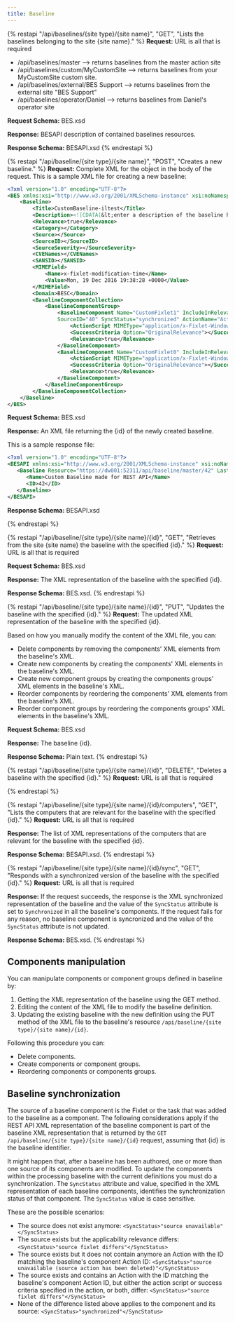 ```yaml
---
title: Baseline
---
```



{% restapi "/api/baselines/{site type}/{site name}", "GET", "Lists the baselines belonging to the site {site name}." %}
**Request:** URL is all that is required
 - /api/baselines/master --> returns baselines from the master action site
 - /api/baselines/custom/MyCustomSite --> returns baselines from your MyCustomSite custom site.
 - /api/baselines/external/BES Support --> returns baselines from the external site "BES Support"
 - /api/baselines/operator/Daniel --> returns baselines from Daniel's operator site

**Request Schema:** BES.xsd

**Response:** BESAPI description of contained baselines resources. 

**Response Schema:** BESAPI.xsd
{% endrestapi %}

{% restapi "/api/baseline/{site type}/{site name}", "POST", "Creates a new baseline." %}
**Request:** Complete XML for the object in the body of the request.
This is a sample XML file for creating a new baseline:

```xml
<?xml version="1.0" encoding="UTF-8"?>
<BES xmlns:xsi="http://www.w3.org/2001/XMLSchema-instance" xsi:noNamespaceSchemaLocation="BES.xsd">
	<Baseline>
		<Title>CustomBaseline-iltest</Title>
		<Description><![CDATA[&lt;enter a description of the baseline here&gt; ]]></Description>
		<Relevance>true</Relevance>
		<Category></Category>
		<Source></Source>
		<SourceID></SourceID>
		<SourceSeverity></SourceSeverity>
		<CVENames></CVENames>
		<SANSID></SANSID>
		<MIMEField>
			<Name>x-fixlet-modification-time</Name>
			<Value>Mon, 19 Dec 2016 19:38:28 +0000</Value>
		</MIMEField>
		<Domain>BESC</Domain>
		<BaselineComponentCollection>
			<BaselineComponentGroup>
				<BaselineComponent Name="CustomFixlet1" IncludeInRelevance="true" SourceSiteURL="http://SAMLRootServ-92.saml.ilwolf.sfolab.ibm.com:52311/cgi-bin/bfgather.exe/actionsite" 
				SourceID="40" SyncStatus="synchronized" ActionName="Action1">
					<ActionScript MIMEType="application/x-Fixlet-Windows-Shell">// Enter your action script here // fixlet 1</ActionScript>
					<SuccessCriteria Option="OriginalRelevance"></SuccessCriteria>
					<Relevance>true</Relevance>
				</BaselineComponent>
				<BaselineComponent Name="CustomFixlet0" IncludeInRelevance="true" SourceSiteURL="http://SAMLRootServ-92.saml.ilwolf.sfolab.ibm.com:52311/cgi-bin/bfgather.exe/actionsite" SourceID="39" SyncStatus="source fixlet differs" ActionName="Action1">
					<ActionScript MIMEType="application/x-Fixlet-Windows-Shell">// Enter your action script here // fixlet 0// edit</ActionScript>
					<SuccessCriteria Option="OriginalRelevance"></SuccessCriteria>
					<Relevance>true</Relevance>
				</BaselineComponent>
			</BaselineComponentGroup>
		</BaselineComponentCollection>
	</Baseline>
</BES>

```

**Request Schema:** BES.xsd

**Response:** An XML file returning the {id} of the newly created baseline.

This is a sample response file:

```xml
<?xml version="1.0" encoding="UTF-8"?>
<BESAPI xmlns:xsi="http://www.w3.org/2001/XMLSchema-instance" xsi:noNamespaceSchemaLocation="BESAPI.xsd">
   <Baseline Resource="https://dw001:52311/api/baseline/master/42" LastModified="Fri, 16 Dec 2016 01:12:59 +0000">
      <Name>Custom Baseline made for REST API</Name>
      <ID>42</ID>
   </Baseline>
</BESAPI>
```

**Response Schema:** BESAPI.xsd

{% endrestapi %}

{% restapi "/api/baseline/{site type}/{site name}/{id}", "GET", "Retrieves from the site {site name} the baseline with the specified {id}." %}
**Request:** URL is all that is required

**Request Schema:** BES.xsd

**Response:** The XML representation of the baseline with the specified {id}.

**Response Schema:** BES.xsd.
{% endrestapi %}

{% restapi "/api/baseline/{site type}/{site name}/{id}", "PUT", "Updates the baseline with the specified {id}." %}
**Request:** The updated XML representation of the baseline with the specified {id}.

 Based on how you manually modify the content of the XML file, you can:
 - Delete components by removing the components' XML elements from the baseline's XML.
 - Create new components by creating the components' XML elements in the baseline's XML.
 - Create new component groups by creating the components groups' XML elements in the baseline's XML.
 - Reorder components by reordering the components' XML elements from the baseline's XML.
 - Reorder component groups by reordering the components groups' XML elements in the baseline's XML.

**Request Schema:** BES.xsd

**Response:** The baseline {id}.

**Response Schema:** Plain text.
{% endrestapi %}

{% restapi "/api/baseline/{site type}/{site name}/{id}", "DELETE", "Deletes a baseline with the specified {id}." %}
**Request:** URL is all that is required

{% endrestapi %}

{% restapi "/api/baseline/{site type}/{site name}/{id}/computers", "GET", "Lists the computers that are relevant for the baseline with the specified {id}." %}
**Request:** URL is all that is required

**Response:** The list of XML representations of the computers that are relevant for the baseline with the specified {id}.

**Response Schema:** BESAPI.xsd.
{% endrestapi %}

{% restapi "/api/baseline/{site type}/{site name}/{id}/sync", "GET", "Responds with a synchronized version of the baseline with the specified {id}." %}
**Request:** URL is all that is required

**Response:** If the request succeeds, the response is the XML synchronized representation of the baseline and the value of the `SyncStatus` attribute is set to `Synchronized` in all the baseline's components. <!--The synchronized baseline XML representation can be then used with the PUT method to update the original copy of the baseline stored in the database.-->If the request fails for any reason, no baseline component is syncronized and the value of the `SyncStatus` attribute is not updated.

**Response Schema:** BES.xsd.
{% endrestapi %}

## Components manipulation
You can manipulate components or component groups defined in baseline by: 
1. Getting the XML representation of the baseline using the GET method.
2. Editing the content of the XML file to modify the baseline definition.
3. Updating the existing baseline with the new definition using the PUT method of the XML file to the baseline's resource `/api/baseline/{site type}/{site name}/{id}`. 

Following this procedure you can:
- Delete components.
- Create components or component groups. 
- Reordering components or components groups.

## Baseline synchronization
The source of a baseline component is the Fixlet or the task that was added to the baseline as a component. 
The following considerations apply if the REST API XML representation of the baseline component is part of the baseline XML representation that is returned by the `GET /api/baseline/{site type}/{site name}/{id}` request, assuming that {id} is the baseline identifier.

It might happen that, after a baseline has been authored, one or more than one source of its components are modified.
To update the components within the processing baseline with the current definitions you must do a synchronization.
The `SyncStatus` attribute and value, specified in the XML representation of each baseline components, identifies the synchronization status of that component.
The `SyncStatus` value is case sensitive.


These are the possible scenarios: 
- The source does not exist anymore: `<SyncStatus>"source unavailable"</SyncStatus>`
- The source exists but the applicability relevance differs: `<SyncStatus>"source fixlet differs"</SyncStatus>`
- The source exists but it does not contain anymore an Action with the ID matching the baseline's component Action ID: `<SyncStatus>"source unavailable (source action has been deleted)"</SyncStatus>`
- The source exists and contains an Action with the ID matching the baseline's component Action ID, but either the action script or success criteria specified in the action, or both, differ: `<SyncStatus>"source fixlet differs"</SyncStatus>`
- None of the difference listed above applies to the component and its source: `<SyncStatus>"synchronized"</SyncStatus>`
